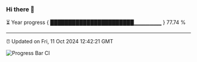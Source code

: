 ### Hi there 👋

⏳ Year progress { ███████████████████████▁▁▁▁▁▁▁ } 77.74 %

---

⏰ Updated on Fri, 11 Oct 2024 12:42:21 GMT

![Progress Bar CI](https://github.com/liununu/liununu/workflows/Progress%20Bar%20CI/badge.svg)

